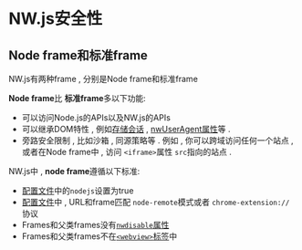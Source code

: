 # NW.js安全性

## Node frame和标准frame
NW.js有两种frame , 分别是Node frame和标准frame

 **Node frame**比 **标准frame**多以下功能:

* 可以访问Node.js的APIs以及NW.js的APIs
* 可以继承DOM特性 , 例如[存储会话](../../References/Changes-to-DOM.md#attribute-nwsaveas) , [nwUserAgent属性](../../References/Changes-to-DOM.md#attribute-nwuseragent)等 . 
* 旁路安全限制 , 比如沙箱 , 同源策略等 . 例如 , 你可以跨域访问任何一个站点 , 或者在Node frame中 , 访问 `<iframe>`属性 `src`指向的站点 . 

NW.js中 , **node frame**遵循以下标准:

* [配置文件](../../References/Manifest-Format.md#nodejs)中的`nodejs`设置为true
* [配置文件](../../References/Manifest-Format.md#node-remote)中 , URL和frame匹配 `node-remote`模式或者 `chrome-extension://`协议
* Frames和父类frames没有[`nwdisable`属性](../../References/Changes-to-DOM.md#attribute-nwdisable)
* Frames和父类frames不在[`<webview>`标签](../../References/webview-Tag.md)中
